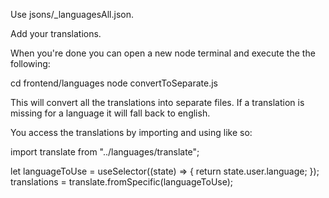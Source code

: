 Use jsons/_languagesAll.json.

Add your translations.

When you're done you can open a new node terminal and execute the the following:

cd frontend/languages
node convertToSeparate.js

This will convert all the translations into separate files. If a translation is missing for a language it will fall back to english. 

You access the translations by importing and using like so:

import translate from "../languages/translate";

let languageToUse = useSelector((state) => {
    return state.user.language;
});
translations = translate.fromSpecific(languageToUse);